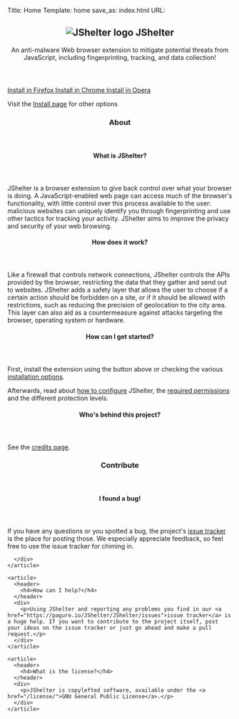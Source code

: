 Title: Home
Template: home
save_as: index.html
URL:

<section class="hero block has-text-centered">
    <header>
      <h2 class="logo">
        <img src="/theme/images/jshelter-hero.svg" alt="JShelter logo">
        <span>JShelter</span>
      </h2>
      <p>An anti-malware Web browser extension to mitigate potential
  threats from JavaScript, including fingerprinting, tracking, and data
  collection!</p>
    </header>
    <div>
      <p class="download-buttons">
        <a id="download-firefox" class="button is-medium" href="https://addons.mozilla.org/firefox/addon/javascript-restrictor/">
          <i class="fa fa-firefox" aria-hidden="true"></i> Install in Firefox
        </a>
        <a id="download-chrome" class="button is-medium" href="https://chrome.google.com/webstore/detail/javascript-restrictor/ammoloihpcbognfddfjcljgembpibcmb">
          <i class="fa fa-chrome" aria-hidden="true"></i> Install in Chrome
        </a>
        <a id="download-opera" class="button is-medium" href="https://addons.opera.com/extensions/details/javascript-restrictor/">
          <i class="fa fa-opera" aria-hidden="true"></i> Install in Opera
        </a>
      </p>
      <p class="small">Visit the <a href="/install">Install page</a> for other options</p
    </div>
</section><!-- /.hero -->


<section id="about" class="block">
  <header class="has-text-centered">
    <h3>About</h3>
  </header>
  <div class="grid">
    <article>
      <header>
        <h4>What is JShelter?</h4>
      </header>
      <div>
        <p>JShelter is a browser extension to give back control over what your
        browser is doing. A JavaScript-enabled web page can access much of the
        browser's functionality, with little control over this process available
        to the user: malicious websites can uniquely identify you through
        fingerprinting and use other tactics for tracking your activity.
        JShelter aims to improve the privacy and security of your web
        browsing.</p>
      </div>
    </article>
    <article>
      <header>
        <h4>How does it work?</h4>
      </header>
      <div>
        <p>Like a firewall that controls network connections, JShelter controls
        the APIs provided by the browser, restricting the data that they gather
        and send out to websites. JShelter adds a safety layer that allows the
        user to choose if a certain action should be forbidden on a site, or if
        it should be allowed with restrictions, such as reducing the precision
        of geolocation to the city area. This layer can also aid as a
        countermeasure against attacks targeting the browser, operating system
        or hardware.</p>
      </div>
    </article>
    <article>
      <header>
        <h4>How can I get started?</h4>
      </header>
      <div>
        <p>First, install the extension using the button above or checking the various <a href="/install/">installation options</a>.</p>
        <p>Afterwards, read about <a href="/configure/">how to configure</a> JShelter, the <a href="/permissions/">required permissions</a> and the different protection levels.</p>
      </div>
    </article>
    <article>
      <header>
        <h4>Who's behind this project?</h4>
      </header>
      <div>
        <p>See the <a href="/credits/">credits page</a>.</p>
      </div>
    </article>
  </div>
</section>

<section id="contribute" class="block">
  <header class="has-text-centered">
    <h3>Contribute</h3>
  </header>
  <div class="grid">
    <article>
      <header>
        <h4>I found a bug!</h4>
      </header>
      <div>
        <p>If you have any questions or you spotted a bug, the project's <a href="https://pagure.io/JShelter/JShelter/issues">issue tracker</a> is the place for posting those. We especially appreciate feedback, so feel free to use the issue tracker for chiming in.</p>

      </div>
    </article>

    <article>
      <header>
        <h4>How can I help?</h4>
      </header>
      <div>
        <p>Using JShelter and reporting any problems you find in our <a href="https://pagure.io/JShelter/JShelter/issues">issue tracker</a> is a huge help. If you want to contribute to the project itself, post your ideas on the issue tracker or just go ahead and make a pull request.</p>
      </div>
    </article>

    <article>
      <header>
        <h4>What is the license?</h4>
      </header>
      <div>
        <p>JShelter is copylefted software, available under the <a href="/license/">GNU General Public License</a>.</p>
      </div>
    </article>
  </div>
</section>
